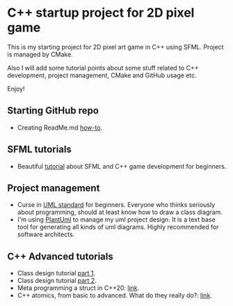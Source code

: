 # C++ startup project for 2D pixel game

This is my starting project for 2D pixel art game in C++ using SFML.
Project is managed by CMake.

Also I will add some tutorial points about some stuff related to C++ development, project management, CMake and GitHub usage etc.

Enjoy!

## Starting GitHub repo

- Creating ReadMe.md [how-to](https://docs.github.com/en/github/writing-on-github/getting-started-with-writing-and-formatting-on-github/basic-writing-and-formatting-syntax).

## SFML tutorials

- Beautiful [tutorial](https://www.youtube.com/playlist?list=PL6xSOsbVA1eb_QqMTTcql_3PdOiE928up) about SFML and C++ game development for beginners.

## Project management

- Curse in [UML standard](https://www.youtube.com/watch?v=WnMQ8HlmeXc) for beginners. Everyone who thinks seriously about programming, should at least know how to draw a class diagram.
- I'm using [PlantUml](https://plantuml.com/) to manage my uml project design.
  It is a text base tool for generating all kinds of uml diagrams. Highly recommended for software architects.

## C++ Advanced tutorials

- Class design tutorial [part 1](https://www.youtube.com/watch?v=motLOioLJfg).
- Class design tutorial [part 2](https://www.youtube.com/watch?v=O65lEiYkkbc).
- Meta programming a struct in C++20: [link](https://www.youtube.com/watch?v=FXfrojjIo80&t=17s).
- C++ atomics, from basic to advanced. What do they really do?: [link](https://www.youtube.com/watch?v=ZQFzMfHIxng).
